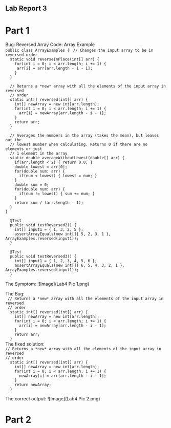 ## Lab Report 3


# Part 1
Bug: Reversed Array
Code: Array Example
<br>
`public class ArrayExamples {`
`  // Changes the input array to be in reversed order ` <br>
`  static void reverseInPlace(int[] arr) {` <br>
`    for(int i = 0; i < arr.length; i += 1) {` <br>
`      arr[i] = arr[arr.length - i - 1]; ` <br>
`    }` <br>
`  }`

`  // Returns a *new* array with all the elements of the input array in reversed` <br>
`  // order` <br>
`  static int[] reversed(int[] arr) {` <br>
`    int[] newArray = new int[arr.length];` <br>
`    for(int i = 0; i < arr.length; i += 1) {` <br>
`      arr[i] = newArray[arr.length - i - 1];` <br>
`    }` <br>
`    return arr;` <br>
`  }`

`  // Averages the numbers in the array (takes the mean), but leaves out the` <br>
`  // lowest number when calculating. Returns 0 if there are no elements or just` <br>
`  // 1 element in the array` <br>
`  static double averageWithoutLowest(double[] arr) {` <br>
`    if(arr.length < 2) { return 0.0; }`<br>
`    double lowest = arr[0];`<br>
`    for(double num: arr) {`<br>
`      if(num < lowest) { lowest = num; }`<br>
`    }`<br>
`    double sum = 0;`<br>
`    for(double num: arr) {`<br>
`      if(num != lowest) { sum += num; }`<br>
`    }`<br>
`    return sum / (arr.length - 1);`<br>
`  }`<br>
`}`<br>

`  @Test`<br>
`  public void testReversed2() {`<br>
`    int[] input1 = { 1, 3, 2, 5 };`<br>
`    assertArrayEquals(new int[]{ 5, 2, 3, 1 }, ArrayExamples.reversed(input1));`<br>
`  }`

`  @Test`<br>
`  public void testReversed3() {`<br>
`    int[] input1 = { 1, 2, 3, 4, 5, 6 };`<br>
`    assertArrayEquals(new int[]{ 6, 5, 4, 3, 2, 1 }, ArrayExamples.reversed(input1));`<br>
`  }`

The Symptom: 
![Image](Lab4 Pic 1.png)

The Bug: <br>
` // Returns a *new* array with all the elements of the input array in reversed`<br>
` // order`<br>
`  static int[] reversed(int[] arr) {`<br>
`    int[] newArray = new int[arr.length];`<br>
`    for(int i = 0; i < arr.length; i += 1) {`<br>
`      arr[i] = newArray[arr.length - i - 1];`<br>
`    }`<br>
`    return arr;`<br>
`  }`
<br>
The fixed solution: <br>
`// Returns a *new* array with all the elements of the input array in reversed`<br>
`// order`<br>
`  static int[] reversed(int[] arr) {`<br>
`    int[] newArray = new int[arr.length];`<br>
`    for(int i = 0; i < arr.length; i += 1) {`<br>
`      newArray[i] = arr[arr.length - i - 1];`<br>
`    }`<br>
`    return newArray;`<br>
`  }`<br>

  The correct output:
  ![Image](Lab4 Pic 2.png)
# Part 2


